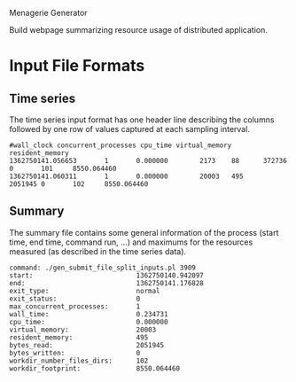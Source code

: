 Menagerie Generator

Build webpage summarizing resource usage of distributed application.

# Input File Formats

## Time series
The time series input format has one header line describing the columns followed by one row of values captured at each sampling interval.

    #wall_clock concurrent_processes cpu_time virtual_memory resident_memory
    1362750141.056653       1       0.000000        2173    88      372736  0       101     8550.064460
    1362750141.060311       1       0.000000        20003   495     2051945 0       102     8550.064460

## Summary
The summary file contains some general information of the process (start time, end time, command run, ...) and maximums for the resources measured (as described in the time series data).

    command: ./gen_submit_file_split_inputs.pl 3909
    start:                        	1362750140.942097
    end:                          	1362750141.176828
    exit_type:                    	normal
    exit_status:                  	0
    max_concurrent_processes:     	1
    wall_time:                    	0.234731
    cpu_time:                     	0.000000
    virtual_memory:               	20003
    resident_memory:              	495
    bytes_read:                   	2051945
    bytes_written:                	0
    workdir_number_files_dirs:    	102
    workdir_footprint:            	8550.064460

